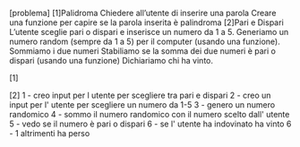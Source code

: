 [problema]
[1]Palidroma
Chiedere all’utente di inserire una parola Creare una funzione per capire se la parola inserita è palindroma
[2]Pari e Dispari
L’utente sceglie pari o dispari e inserisce un numero da 1 a 5. Generiamo un numero random (sempre da 1 a 5) per il computer (usando una funzione). Sommiamo i due numeri Stabiliamo se la somma dei due numeri è pari o dispari (usando una funzione) Dichiariamo chi ha vinto.


[1]



[2]
1 - creo input per l utente per scegliere tra pari e dispari
2 - creo un input per l' utente per scegliere un numero da 1-5
3 - genero un numero randomico
4 - sommo il numero randomico con il numero scelto dall' utente   
5 - vedo se il numero è pari o dispari
6 - se l' utente ha indovinato ha vinto
6 - 1 altrimenti ha perso